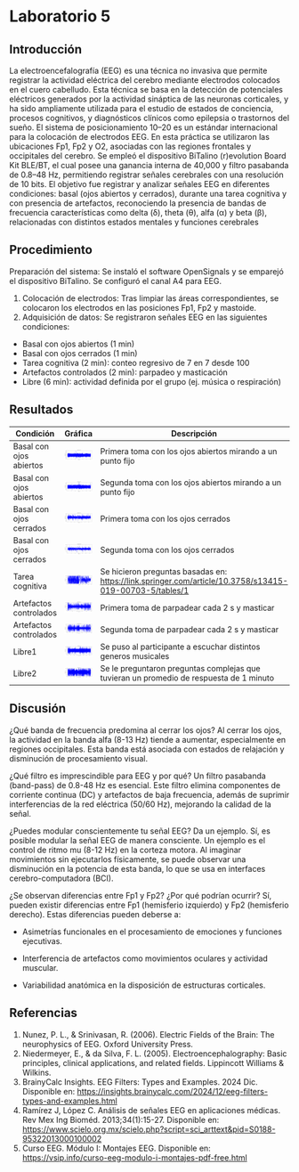 # Laboratorio 5

## Introducción
La electroencefalografía (EEG) es una técnica no invasiva que permite registrar la actividad eléctrica del cerebro mediante electrodos colocados en el cuero cabelludo. Esta técnica se basa en la detección de potenciales eléctricos generados por la actividad sináptica de las neuronas corticales, y ha sido ampliamente utilizada para el estudio de estados de conciencia, procesos cognitivos, y diagnósticos clínicos como epilepsia o trastornos del sueño.
El sistema de posicionamiento 10–20 es un estándar internacional para la colocación de electrodos EEG. En esta práctica se utilizaron las ubicaciones Fp1, Fp2 y O2, asociadas con las regiones frontales y occipitales del cerebro. Se empleó el dispositivo BiTalino (r)evolution Board Kit BLE/BT, el cual posee una ganancia interna de 40,000 y filtro pasabanda de 0.8–48 Hz, permitiendo registrar señales cerebrales con una resolución de 10 bits.
El objetivo fue registrar y analizar señales EEG en diferentes condiciones: basal (ojos abiertos y cerrados), durante una tarea cognitiva y con presencia de artefactos, reconociendo la presencia de bandas de frecuencia características como delta (δ), theta (θ), alfa (α) y beta (β), relacionadas con distintos estados mentales y funciones cerebrales

## Procedimiento
Preparación del sistema: Se instaló el software OpenSignals y se emparejó el dispositivo BiTalino. Se configuró el canal A4 para EEG.

1. Colocación de electrodos: Tras limpiar las áreas correspondientes, se colocaron los electrodos en las posiciones Fp1, Fp2 y mastoide. 
2. Adquisición de datos: Se registraron señales EEG en las siguientes condiciones:
  - Basal con ojos abiertos (1 min)
  - Basal con ojos cerrados (1 min)
  - Tarea cognitiva (2 min): conteo regresivo de 7 en 7 desde 100
  - Artefactos controlados (2 min): parpadeo y masticación
  - Libre (6 min): actividad definida por el grupo (ej. música o respiración)

## Resultados
| Condición | Gráfica | Descripción |
| --------- | ------- | ----------- |
| Basal con ojos abiertos | ![EEG](visualized/basal1eegv1.png) | Primera toma con los ojos abiertos mirando a un punto fijo |
| Basal con ojos abiertos | ![EEG](visualized/basal1eegv2.png) | Segunda toma con los ojos abiertos mirando a un punto fijo |
| Basal con ojos cerrados | ![EEG](visualized/basal2eegv1.png) | Primera toma con los ojos cerrados |
| Basal con ojos cerrados | ![EEG](visualized/basal2eegv2.png) | Segunda toma con los ojos cerrados |
| Tarea cognitiva | ![EEG](visualized/Plano1eeg.png) | Se hicieron preguntas basadas en: https://link.springer.com/article/10.3758/s13415-019-00703-5/tables/1 |
| Artefactos controlados | ![EEG](visualized/artefacteegv1.png) | Primera toma de parpadear cada 2 s y masticar |
| Artefactos controlados | ![EEG](visualized/artefacteegv2.png) | Segunda toma de parpadear cada 2 s y masticar |
| Libre1 | ![EEG](visualized/librev1eeg.png) | Se puso al participante a escuchar distintos generos musicales |
| Libre2 | ![EEG](visualized/librev2eeg.png) | Se le preguntaron preguntas complejas que tuvieran un promedio de respuesta de 1 minuto |

## Discusión
¿Qué banda de frecuencia predomina al cerrar los ojos? 
Al cerrar los ojos, la actividad en la banda alfa (8-13 Hz) tiende a aumentar, especialmente en regiones occipitales. Esta banda está asociada con estados de relajación y disminución de procesamiento visual.

¿Qué filtro es imprescindible para EEG y por qué? 
Un filtro pasabanda (band-pass) de 0.8-48 Hz es esencial. Este filtro elimina componentes de corriente continua (DC) y artefactos de baja frecuencia, además de suprimir interferencias de la red eléctrica (50/60 Hz), mejorando la calidad de la señal.

¿Puedes modular conscientemente tu señal EEG? Da un ejemplo. 
Sí, es posible modular la señal EEG de manera consciente. Un ejemplo es el control de ritmo mu (8-12 Hz) en la corteza motora. Al imaginar movimientos sin ejecutarlos físicamente, se puede observar una disminución en la potencia de esta banda, lo que se usa en interfaces cerebro-computadora (BCI).

¿Se observan diferencias entre Fp1 y Fp2? ¿Por qué podrían ocurrir? 
Sí, pueden existir diferencias entre Fp1 (hemisferio izquierdo) y Fp2 (hemisferio derecho). Estas diferencias pueden deberse a:

  - Asimetrías funcionales en el procesamiento de emociones y funciones ejecutivas.
  
  - Interferencia de artefactos como movimientos oculares y actividad muscular.
  
  - Variabilidad anatómica en la disposición de estructuras corticales.

## Referencias
1. Nunez, P. L., & Srinivasan, R. (2006). Electric Fields of the Brain: The neurophysics of EEG. Oxford University Press.
2. Niedermeyer, E., & da Silva, F. L. (2005). Electroencephalography: Basic principles, clinical applications, and related fields. Lippincott Williams & Wilkins.
3. BrainyCalc Insights. EEG Filters: Types and Examples. 2024 Dic. Disponible en: https://insights.brainycalc.com/2024/12/eeg-filters-types-and-examples.html
4. Ramírez J, López C. Análisis de señales EEG en aplicaciones médicas. Rev Mex Ing Bioméd. 2013;34(1):15-27. Disponible en: https://www.scielo.org.mx/scielo.php?script=sci_arttext&pid=S0188-95322013000100002
5. Curso EEG. Módulo I: Montajes EEG. Disponible en: https://vsip.info/curso-eeg-modulo-i-montajes-pdf-free.html


